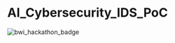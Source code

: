 # AI_Cybersecurity_IDS_PoC

![bwi_hackathon_badge](https://abload.de/img/bwi_dataanalyticshack7ujy4.png)
